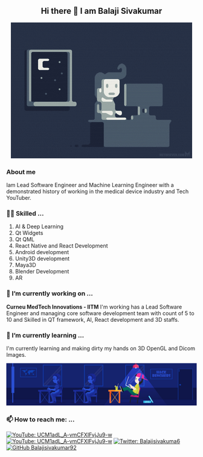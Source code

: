 <h2 align="center">
Hi there 👋 I am Balaji Sivakumar
</h2>

<a href="https://www.linkedin.com/in/balaji-sivakumar-ba4ba2162/" target="_blank">
  <p align="center">
    <img src="https://github.com/Balajisivakumar92/Balajisivakumar92/blob/main/github%20profile%20gif/e426702edf874b181aced1e2fa5c6cde.gif">
  </p>
</a>

### About me
Iam Lead Software Engineer and Machine Learning Engineer with a demonstrated history of working in the medical device industry and Tech YouTuber.

### 🤹🏻 Skilled ...
1. AI & Deep Learning 
2. Qt Widgets
3. Qt QML
4. React Native and React Development
5. Android development
6. Unity3D development
7. Maya3D
8. Blender Development
9. AR

### 🔭 I’m currently working on ...
**Curneu MedTech Innovations - IITM**
I'm working has a Lead Software Engineer and managing core software development team with count of 5 to 10 and Skilled in QT framework, AI, React development and 3D staffs.

### 🌱 I’m currently learning ...
I'm currently learning and making dirty my hands on 3D OpenGL and Dicom Images.

<a href="https://www.youtube.com/channel/UCM1adL_A-vmCFXlFvjJu9-w" target="_blank">
  <p align="center">
    <img src="https://github.com/Balajisivakumar92/Balajisivakumar92/blob/main/github%20profile%20gif/79731568097599.5b50bca477735.jpg">
  </p>
</a>

### 📫 How to reach me: ...
[![YouTube: UCM1adL_A-vmCFXlFvjJu9-w](https://img.shields.io/youtube/channel/views/UCM1adL_A-vmCFXlFvjJu9-w?style=social)](https://www.youtube.com/channel/UCM1adL_A-vmCFXlFvjJu9-w)
[![YouTube: UCM1adL_A-vmCFXlFvjJu9-w](https://img.shields.io/youtube/channel/subscribers/UCM1adL_A-vmCFXlFvjJu9-w?style=social)](https://www.youtube.com/channel/UCM1adL_A-vmCFXlFvjJu9-w)
[![Twitter: Balajisivakuma6](https://img.shields.io/twitter/follow/Balajisivakuma6?style=social)](https://twitter.com/Balajisivakuma6)
[![GitHub Balajisivakumar92](https://img.shields.io/github/followers/Balajisivakumar92?label=follow&style=social)](https://github.com/Balajisivakumar92)
